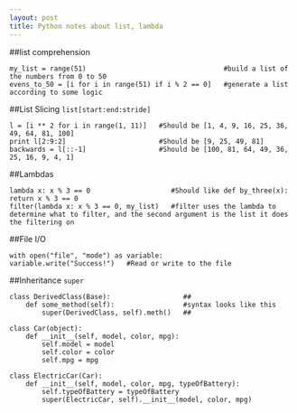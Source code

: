 ```yaml
---
layout: post
title: Python notes about list, lambda
---
```

##list comprehension   

    my_list = range(51)                                  #build a list of the numbers from 0 to 50   
    evens_to_50 = [i for i in range(51) if i % 2 == 0]   #generate a list according to some logic   
   
##List Slicing `list[start:end:stride]`   

    l = [i ** 2 for i in range(1, 11)]   #Should be [1, 4, 9, 16, 25, 36, 49, 64, 81, 100]   
    print l[2:9:2]                       #Should be [9, 25, 49, 81]   
    backwards = l[::-1]                  #Should be [100, 81, 64, 49, 36, 25, 16, 9, 4, 1]  
   
##Lambdas   

    lambda x: x % 3 == 0                    #Should like def by_three(x): return x % 3 == 0  
    filter(lambda x: x % 3 == 0, my_list)   #filter uses the lambda to determine what to filter, and the second argument is the list it does the filtering on

##File I/O

    with open("file", "mode") as variable:   
    variable.write("Success!")   #Read or write to the file

##Inheritance `super`

    class DerivedClass(Base):                  ##
        def some_method(self):                 #syntax looks like this
            super(DerivedClass, self).meth()   ##
            
    class Car(object):
        def __init__(self, model, color, mpg):
            self.model = model
            self.color = color
            self.mpg = mpg

    class ElectricCar(Car):
        def __init__(self, model, color, mpg, typeOfBattery):
            self.typeOfBattery = typeOfBattery
            super(ElectricCar, self).__init__(model, color, mpg)
